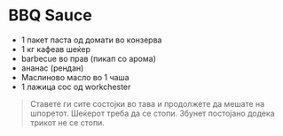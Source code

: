 # BBQ Sauce

- 1 пакет паста од домати во конзерва
- 1 кг кафеав шеќер
- barbecue во прав (пикап со арома)
- ананас (рендан)
- Маслиново масло во 1 чаша
- 1 лажица сос од workchester 

> Ставете ги сите состојки во тава и продолжете да мешате на шпоретот.
> Шеќерот треба да се стопи.
>  Збунет постојано додека трикот не се стопи.
